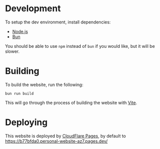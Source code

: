 # Development
To setup the dev environment, install dependencies:
- [Node.js](https://nodejs.org)
- [Bun](https://bun.sh)

You should be able to use `npm` instead of `bun` if you would like, but it will be slower.

# Building
To build the website, run the following:
```
bun run build
```
This will go through the process of building the website with [Vite](https://vitejs.dev/guide/static-deploy.html).

# Deploying
This website is deployed by [CloudFlare Pages](https://pages.cloudflare.com/), by default to https://b77bfda0.personal-website-az7.pages.dev/
